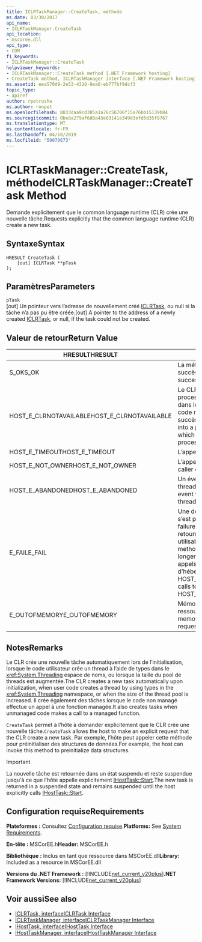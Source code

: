 ```yaml
---
title: ICLRTaskManager::CreateTask, méthode
ms.date: 03/30/2017
api_name:
- ICLRTaskManager.CreateTask
api_location:
- mscoree.dll
api_type:
- COM
f1_keywords:
- ICLRTaskManager::CreateTask
helpviewer_keywords:
- ICLRTaskManager::CreateTask method [.NET Framework hosting]
- CreateTask method, ICLRTaskManager interface [.NET Framework hosting]
ms.assetid: eea570d9-2e53-4320-9ea0-eb777bf9dcf3
topic_type:
- apiref
author: rpetrusha
ms.author: ronpet
ms.openlocfilehash: 8833daa9cd385a1a76c5b706f15a76bb15139b84
ms.sourcegitcommit: 0be8a279af6d8a43e03141e349d3efd5d35f8767
ms.translationtype: MT
ms.contentlocale: fr-FR
ms.lasthandoff: 04/18/2019
ms.locfileid: "59079673"
---
```

# <a name="iclrtaskmanagercreatetask-method"></a><span data-ttu-id="e40fb-102">ICLRTaskManager::CreateTask, méthode</span><span class="sxs-lookup"><span data-stu-id="e40fb-102">ICLRTaskManager::CreateTask Method</span></span>
<span data-ttu-id="e40fb-103">Demande explicitement que le common language runtime (CLR) crée une nouvelle tâche.</span><span class="sxs-lookup"><span data-stu-id="e40fb-103">Requests explicitly that the common language runtime (CLR) create a new task.</span></span>  
  
## <a name="syntax"></a><span data-ttu-id="e40fb-104">Syntaxe</span><span class="sxs-lookup"><span data-stu-id="e40fb-104">Syntax</span></span>  
  
```  
HRESULT CreateTask (  
    [out] ICLRTask **pTask  
);  
```  
  
## <a name="parameters"></a><span data-ttu-id="e40fb-105">Paramètres</span><span class="sxs-lookup"><span data-stu-id="e40fb-105">Parameters</span></span>  
 `pTask`  
 <span data-ttu-id="e40fb-106">[out] Un pointeur vers l’adresse de nouvellement créé [ICLRTask](../../../../docs/framework/unmanaged-api/hosting/iclrtask-interface.md), ou null si la tâche n’a pas pu être créée.</span><span class="sxs-lookup"><span data-stu-id="e40fb-106">[out] A pointer to the address of a newly created [ICLRTask](../../../../docs/framework/unmanaged-api/hosting/iclrtask-interface.md), or null, if the task could not be created.</span></span>  
  
## <a name="return-value"></a><span data-ttu-id="e40fb-107">Valeur de retour</span><span class="sxs-lookup"><span data-stu-id="e40fb-107">Return Value</span></span>  
  
|<span data-ttu-id="e40fb-108">HRESULT</span><span class="sxs-lookup"><span data-stu-id="e40fb-108">HRESULT</span></span>|<span data-ttu-id="e40fb-109">Description</span><span class="sxs-lookup"><span data-stu-id="e40fb-109">Description</span></span>|  
|-------------|-----------------|  
|<span data-ttu-id="e40fb-110">S_OK</span><span class="sxs-lookup"><span data-stu-id="e40fb-110">S_OK</span></span>|<span data-ttu-id="e40fb-111">La méthode a été retourné avec succès.</span><span class="sxs-lookup"><span data-stu-id="e40fb-111">The method returned successfully.</span></span>|  
|<span data-ttu-id="e40fb-112">HOST_E_CLRNOTAVAILABLE</span><span class="sxs-lookup"><span data-stu-id="e40fb-112">HOST_E_CLRNOTAVAILABLE</span></span>|<span data-ttu-id="e40fb-113">Le CLR n’a pas été chargé dans un processus ou le CLR est dans un état dans lequel il ne peut pas exécuter le code managé ou traiter l’appel avec succès.</span><span class="sxs-lookup"><span data-stu-id="e40fb-113">The CLR has not been loaded into a process, or the CLR is in a state in which it cannot run managed code or process the call successfully.</span></span>|  
|<span data-ttu-id="e40fb-114">HOST_E_TIMEOUT</span><span class="sxs-lookup"><span data-stu-id="e40fb-114">HOST_E_TIMEOUT</span></span>|<span data-ttu-id="e40fb-115">L’appel a expiré.</span><span class="sxs-lookup"><span data-stu-id="e40fb-115">The call timed out.</span></span>|  
|<span data-ttu-id="e40fb-116">HOST_E_NOT_OWNER</span><span class="sxs-lookup"><span data-stu-id="e40fb-116">HOST_E_NOT_OWNER</span></span>|<span data-ttu-id="e40fb-117">L’appelant ne possède pas le verrou.</span><span class="sxs-lookup"><span data-stu-id="e40fb-117">The caller does not own the lock.</span></span>|  
|<span data-ttu-id="e40fb-118">HOST_E_ABANDONED</span><span class="sxs-lookup"><span data-stu-id="e40fb-118">HOST_E_ABANDONED</span></span>|<span data-ttu-id="e40fb-119">Un événement a été annulé alors qu’un thread bloqué ou Fibre l’attendait.</span><span class="sxs-lookup"><span data-stu-id="e40fb-119">An event was canceled while a blocked thread or fiber was waiting on it.</span></span>|  
|<span data-ttu-id="e40fb-120">E_FAIL</span><span class="sxs-lookup"><span data-stu-id="e40fb-120">E_FAIL</span></span>|<span data-ttu-id="e40fb-121">Une défaillance catastrophique inconnue s’est produite.</span><span class="sxs-lookup"><span data-stu-id="e40fb-121">An unknown catastrophic failure occurred.</span></span> <span data-ttu-id="e40fb-122">Lorsqu’une méthode retourne E_FAIL, le CLR n’est plus utilisable au sein du processus.</span><span class="sxs-lookup"><span data-stu-id="e40fb-122">When a method returns E_FAIL, the CLR is no longer usable within the process.</span></span> <span data-ttu-id="e40fb-123">Les appels suivants aux méthodes d’hébergement retournent HOST_E_CLRNOTAVAILABLE.</span><span class="sxs-lookup"><span data-stu-id="e40fb-123">Subsequent calls to hosting methods return HOST_E_CLRNOTAVAILABLE.</span></span>|  
|<span data-ttu-id="e40fb-124">E_OUTOFMEMORY</span><span class="sxs-lookup"><span data-stu-id="e40fb-124">E_OUTOFMEMORY</span></span>|<span data-ttu-id="e40fb-125">Mémoire est insuffisante pour allouer la ressource demandée.</span><span class="sxs-lookup"><span data-stu-id="e40fb-125">Not enough memory is available to allocate the requested resource.</span></span>|  
  
## <a name="remarks"></a><span data-ttu-id="e40fb-126">Notes</span><span class="sxs-lookup"><span data-stu-id="e40fb-126">Remarks</span></span>  
 <span data-ttu-id="e40fb-127">Le CLR crée une nouvelle tâche automatiquement lors de l’initialisation, lorsque le code utilisateur crée un thread à l’aide de types dans le <xref:System.Threading> espace de noms, ou lorsque la taille du pool de threads est augmentée.</span><span class="sxs-lookup"><span data-stu-id="e40fb-127">The CLR creates a new task automatically upon initialization, when user code creates a thread by using types in the <xref:System.Threading> namespace, or when the size of the thread pool is increased.</span></span> <span data-ttu-id="e40fb-128">Il crée également des tâches lorsque le code non managé effectue un appel à une fonction managée.</span><span class="sxs-lookup"><span data-stu-id="e40fb-128">It also creates tasks when unmanaged code makes a call to a managed function.</span></span>  
  
 <span data-ttu-id="e40fb-129">`CreateTask` permet à l’hôte à demander explicitement que le CLR crée une nouvelle tâche.</span><span class="sxs-lookup"><span data-stu-id="e40fb-129">`CreateTask` allows the host to make an explicit request that the CLR create a new task.</span></span> <span data-ttu-id="e40fb-130">Par exemple, l’hôte peut appeler cette méthode pour préinitialiser des structures de données.</span><span class="sxs-lookup"><span data-stu-id="e40fb-130">For example, the host can invoke this method to preinitialize data structures.</span></span>  
  
> [!IMPORTANT]
>  <span data-ttu-id="e40fb-131">La nouvelle tâche est retournée dans un état suspendu et reste suspendue jusqu'à ce que l’hôte appelle explicitement [IHostTask::Start](../../../../docs/framework/unmanaged-api/hosting/ihosttask-start-method.md).</span><span class="sxs-lookup"><span data-stu-id="e40fb-131">The new task is returned in a suspended state and remains suspended until the host explicitly calls [IHostTask::Start](../../../../docs/framework/unmanaged-api/hosting/ihosttask-start-method.md).</span></span>  
  
## <a name="requirements"></a><span data-ttu-id="e40fb-132">Configuration requise</span><span class="sxs-lookup"><span data-stu-id="e40fb-132">Requirements</span></span>  
 <span data-ttu-id="e40fb-133">**Plateformes :** Consultez [Configuration requise](../../../../docs/framework/get-started/system-requirements.md).</span><span class="sxs-lookup"><span data-stu-id="e40fb-133">**Platforms:** See [System Requirements](../../../../docs/framework/get-started/system-requirements.md).</span></span>  
  
 <span data-ttu-id="e40fb-134">**En-tête :** MSCorEE.h</span><span class="sxs-lookup"><span data-stu-id="e40fb-134">**Header:** MSCorEE.h</span></span>  
  
 <span data-ttu-id="e40fb-135">**Bibliothèque :** Inclus en tant que ressource dans MSCorEE.dll</span><span class="sxs-lookup"><span data-stu-id="e40fb-135">**Library:** Included as a resource in MSCorEE.dll</span></span>  
  
 <span data-ttu-id="e40fb-136">**Versions du .NET Framework :** [!INCLUDE[net_current_v20plus](../../../../includes/net-current-v20plus-md.md)]</span><span class="sxs-lookup"><span data-stu-id="e40fb-136">**.NET Framework Versions:** [!INCLUDE[net_current_v20plus](../../../../includes/net-current-v20plus-md.md)]</span></span>  
  
## <a name="see-also"></a><span data-ttu-id="e40fb-137">Voir aussi</span><span class="sxs-lookup"><span data-stu-id="e40fb-137">See also</span></span>

- [<span data-ttu-id="e40fb-138">ICLRTask, interface</span><span class="sxs-lookup"><span data-stu-id="e40fb-138">ICLRTask Interface</span></span>](../../../../docs/framework/unmanaged-api/hosting/iclrtask-interface.md)
- [<span data-ttu-id="e40fb-139">ICLRTaskManager, interface</span><span class="sxs-lookup"><span data-stu-id="e40fb-139">ICLRTaskManager Interface</span></span>](../../../../docs/framework/unmanaged-api/hosting/iclrtaskmanager-interface.md)
- [<span data-ttu-id="e40fb-140">IHostTask, interface</span><span class="sxs-lookup"><span data-stu-id="e40fb-140">IHostTask Interface</span></span>](../../../../docs/framework/unmanaged-api/hosting/ihosttask-interface.md)
- [<span data-ttu-id="e40fb-141">IHostTaskManager, interface</span><span class="sxs-lookup"><span data-stu-id="e40fb-141">IHostTaskManager Interface</span></span>](../../../../docs/framework/unmanaged-api/hosting/ihosttaskmanager-interface.md)
